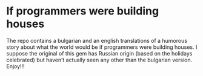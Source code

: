 If programmers were building houses
==================================

The repo contains a bulgarian and an english translations of a humorous story about what the world would be if programmers were building houses. I suppose the original of this gem has Russian origin (based on the holidays celebrated) but haven’t actually seen any other than the bulgarian version. Enjoy!!!